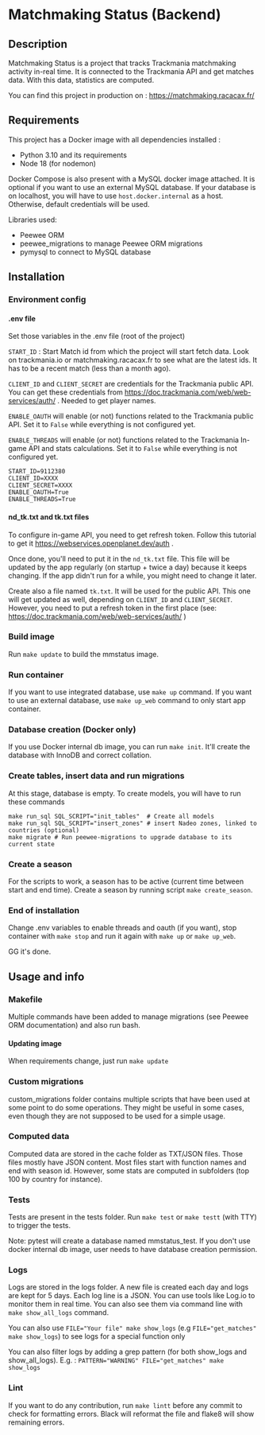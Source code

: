 # Matchmaking Status (Backend)
## Description
Matchmaking Status is a project that tracks Trackmania matchmaking activity in-real time. It is connected to the Trackmania API and get matches data. With this data, statistics are computed.

You can find this project in production on : https://matchmaking.racacax.fr/

## Requirements
This project has a Docker image with all dependencies installed :

- Python 3.10 and its requirements
- Node 18 (for nodemon)

Docker Compose is also present with a MySQL docker image attached. It is optional if you want to use an external MySQL database. If your database is on localhost, you will have to use `host.docker.internal` as a host. Otherwise, default credentials will be used.

Libraries used:
- Peewee ORM
- peewee_migrations to manage Peewee ORM migrations
- pymysql to connect to MySQL database
## Installation
### Environment config
#### .env file
Set those variables in the .env file (root of the project)

`START_ID` : Start Match id from which the project will start fetch data. Look on trackmania.io or matchmaking.racacax.fr to see what are the latest ids. It has to be a recent match (less than a month ago).

`CLIENT_ID` and `CLIENT_SECRET` are credentials for the Trackmania public API. You can get these credentials from https://doc.trackmania.com/web/web-services/auth/ . Needed to get player names.

`ENABLE_OAUTH` will enable (or not) functions related to the Trackmania public API. Set it to `False` while everything is not configured yet.

`ENABLE_THREADS` will enable (or not) functions related to the Trackmania In-game API and stats calculations. Set it to `False` while everything is not configured yet.
```
START_ID=9112380
CLIENT_ID=XXXX
CLIENT_SECRET=XXXX
ENABLE_OAUTH=True
ENABLE_THREADS=True
```
#### nd_tk.txt and tk.txt files
To configure in-game API, you need to get refresh token. Follow this tutorial to get it https://webservices.openplanet.dev/auth .

Once done, you'll need to put it in the `nd_tk.txt` file. This file will be updated by the app regularly (on startup + twice a day) because it keeps changing. If the app didn't run for a while, you might need to change it later.

Create also a file named `tk.txt`. It will be used for the public API. This one will get updated as well, depending on `CLIENT_ID` and `CLIENT_SECRET`.
However, you need to put a refresh token in the first place (see: https://doc.trackmania.com/web/web-services/auth/ )
### Build image
Run `make update` to build the mmstatus image.
### Run container
If you want to use integrated database, use `make up` command. If you want to use an external database, use `make up_web` command to only start app container.
### Database creation (Docker only)
If you use Docker internal db image, you can run `make init`. It'll create the database with InnoDB and correct collation.
### Create tables, insert data and run migrations
At this stage, database is empty. To create models, you will have to run these commands
```shell
make run_sql SQL_SCRIPT="init_tables"  # Create all models
make run_sql SQL_SCRIPT="insert_zones" # insert Nadeo zones, linked to countries (optional)
make migrate # Run peewee-migrations to upgrade database to its current state
```
### Create a season
For the scripts to work, a season has to be active (current time between start and end time).
Create a season by running script `make create_season`.
### End of installation
Change .env variables to enable threads and oauth (if you want), stop container with `make stop` and run it again with `make up` or `make up_web`.

GG it's done.

## Usage and info
### Makefile
Multiple commands have been added to manage migrations (see Peewee ORM documentation) and also run bash.
#### Updating image
When requirements change, just run `make update`
### Custom migrations
custom_migrations folder contains multiple scripts that have been used at some point to do some operations. 
They might be useful in some cases, even though they are not supposed to be used for a simple usage.
### Computed data
Computed data are stored in the cache folder as TXT/JSON files. Those files mostly have JSON content.
Most files start with function names and end with season id. However, some stats are computed in subfolders (top 100 by country for instance).
### Tests
Tests are present in the tests folder. Run `make test` or `make testt` (with TTY) to trigger the tests.

Note: pytest will create a database named mmstatus_test. If you don't use docker internal db image, user needs to have database creation permission.
### Logs
Logs are stored in the logs folder. A new file is created each day and logs are kept for 5 days.
Each log line is a JSON. You can use tools like Log.io to monitor them in real time.
You can also see them via command line with `make show_all_logs` command.

You can also use `FILE="Your file" make show_logs` (e.g `FILE="get_matches" make show_logs`) to see logs for a special function only

You can also filter logs by adding a grep pattern (for both show_logs and show_all_logs). E.g. : `PATTERN="WARNING" FILE="get_matches" make show_logs`
### Lint
If you want to do any contribution, run `make lintt` before any commit to check for formatting errors. Black will reformat the file and flake8 will show remaining errors.